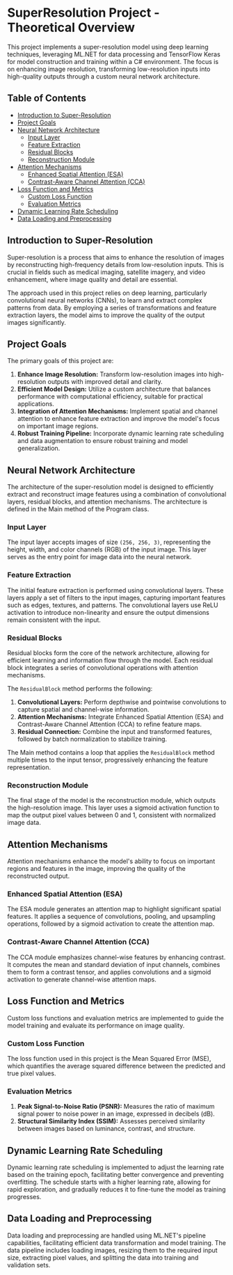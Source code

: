 # SuperResolution Project - Theoretical Overview

This project implements a super-resolution model using deep learning techniques, leveraging ML.NET for data processing and TensorFlow Keras for model construction and training within a C# environment. The focus is on enhancing image resolution, transforming low-resolution inputs into high-quality outputs through a custom neural network architecture.

## Table of Contents

- [Introduction to Super-Resolution](#introduction-to-super-resolution)
- [Project Goals](#project-goals)
- [Neural Network Architecture](#neural-network-architecture)
  - [Input Layer](#input-layer)
  - [Feature Extraction](#feature-extraction)
  - [Residual Blocks](#residual-blocks)
  - [Reconstruction Module](#reconstruction-module)
- [Attention Mechanisms](#attention-mechanisms)
  - [Enhanced Spatial Attention (ESA)](#enhanced-spatial-attention-esa)
  - [Contrast-Aware Channel Attention (CCA)](#contrast-aware-channel-attention-cca)
- [Loss Function and Metrics](#loss-function-and-metrics)
  - [Custom Loss Function](#custom-loss-function)
  - [Evaluation Metrics](#evaluation-metrics)
- [Dynamic Learning Rate Scheduling](#dynamic-learning-rate-scheduling)
- [Data Loading and Preprocessing](#data-loading-and-preprocessing)

## Introduction to Super-Resolution

Super-resolution is a process that aims to enhance the resolution of images by reconstructing high-frequency details from low-resolution inputs. This is crucial in fields such as medical imaging, satellite imagery, and video enhancement, where image quality and detail are essential.

The approach used in this project relies on deep learning, particularly convolutional neural networks (CNNs), to learn and extract complex patterns from data. By employing a series of transformations and feature extraction layers, the model aims to improve the quality of the output images significantly.

## Project Goals

The primary goals of this project are:

1. **Enhance Image Resolution:** Transform low-resolution images into high-resolution outputs with improved detail and clarity.
2. **Efficient Model Design:** Utilize a custom architecture that balances performance with computational efficiency, suitable for practical applications.
3. **Integration of Attention Mechanisms:** Implement spatial and channel attention to enhance feature extraction and improve the model's focus on important image regions.
4. **Robust Training Pipeline:** Incorporate dynamic learning rate scheduling and data augmentation to ensure robust training and model generalization.

## Neural Network Architecture

The architecture of the super-resolution model is designed to efficiently extract and reconstruct image features using a combination of convolutional layers, residual blocks, and attention mechanisms. The architecture is defined in the Main method of the Program class.

### Input Layer

The input layer accepts images of size `(256, 256, 3)`, representing the height, width, and color channels (RGB) of the input image. This layer serves as the entry point for image data into the neural network.

### Feature Extraction

The initial feature extraction is performed using convolutional layers. These layers apply a set of filters to the input images, capturing important features such as edges, textures, and patterns. The convolutional layers use ReLU activation to introduce non-linearity and ensure the output dimensions remain consistent with the input.

### Residual Blocks

Residual blocks form the core of the network architecture, allowing for efficient learning and information flow through the model. Each residual block integrates a series of convolutional operations with attention mechanisms.

The `ResidualBlock` method performs the following:

1. **Convolutional Layers:** Perform depthwise and pointwise convolutions to capture spatial and channel-wise information.
2. **Attention Mechanisms:** Integrate Enhanced Spatial Attention (ESA) and Contrast-Aware Channel Attention (CCA) to refine feature maps.
3. **Residual Connection:** Combine the input and transformed features, followed by batch normalization to stabilize training.

The Main method contains a loop that applies the `ResidualBlock` method multiple times to the input tensor, progressively enhancing the feature representation.

### Reconstruction Module

The final stage of the model is the reconstruction module, which outputs the high-resolution image. This layer uses a sigmoid activation function to map the output pixel values between 0 and 1, consistent with normalized image data.

## Attention Mechanisms

Attention mechanisms enhance the model's ability to focus on important regions and features in the image, improving the quality of the reconstructed output.

### Enhanced Spatial Attention (ESA)

The ESA module generates an attention map to highlight significant spatial features. It applies a sequence of convolutions, pooling, and upsampling operations, followed by a sigmoid activation to create the attention map.

### Contrast-Aware Channel Attention (CCA)

The CCA module emphasizes channel-wise features by enhancing contrast. It computes the mean and standard deviation of input channels, combines them to form a contrast tensor, and applies convolutions and a sigmoid activation to generate channel-wise attention maps.

## Loss Function and Metrics

Custom loss functions and evaluation metrics are implemented to guide the model training and evaluate its performance on image quality.

### Custom Loss Function

The loss function used in this project is the Mean Squared Error (MSE), which quantifies the average squared difference between the predicted and true pixel values.

### Evaluation Metrics

1. **Peak Signal-to-Noise Ratio (PSNR):** Measures the ratio of maximum signal power to noise power in an image, expressed in decibels (dB).
2. **Structural Similarity Index (SSIM):** Assesses perceived similarity between images based on luminance, contrast, and structure.

## Dynamic Learning Rate Scheduling

Dynamic learning rate scheduling is implemented to adjust the learning rate based on the training epoch, facilitating better convergence and preventing overfitting. The schedule starts with a higher learning rate, allowing for rapid exploration, and gradually reduces it to fine-tune the model as training progresses.

## Data Loading and Preprocessing

Data loading and preprocessing are handled using ML.NET's pipeline capabilities, facilitating efficient data transformation and model training. The data pipeline includes loading images, resizing them to the required input size, extracting pixel values, and splitting the data into training and validation sets.
